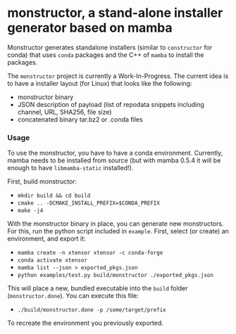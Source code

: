 # monstructor, a stand-alone installer generator based on mamba

Monstructor generates standalone installers (similar to `constructor` for conda) that uses `conda` packages and the C++ of `mamba` to install the packages.

The `monstructor` project is currently a Work-In-Progress. The current idea is to have a installer layout (for Linux) that looks like the following:

- monstructor binary
- JSON description of payload (list of repodata snippets including channel, URL, SHA256, file size)
- concatenated binary tar.bz2 or .conda files

### Usage

To use the monstructor, you have to have a conda environment. Currently, mamba needs to be installed from source (but with mamba 0.5.4 it will be enough to have `libmamba-static` installed!).

First, build monstructor:

- `mkdir build && cd build`
- `cmake .. -DCMAKE_INSTALL_PREFIX=$CONDA_PREFIX`
- `make -j4`

With the monstructor binary in place, you can generate new monstructors. For this, run the python script included in `example`. First, select (or create) an environment, and export it:

- `mamba create -n xtensor xtensor -c conda-forge`
- `conda activate xtensor`
- `mamba list --json > exported_pkgs.json`
- `python examples/test.py build/monstructor ./exported_pkgs.json`

This will place a new, bundled executable into the `build` folder (`monstructor.done`). You can execute this file:

- `./build/monstructor.done -p /some/target/prefix`

To recreate the environment you previously exported.
